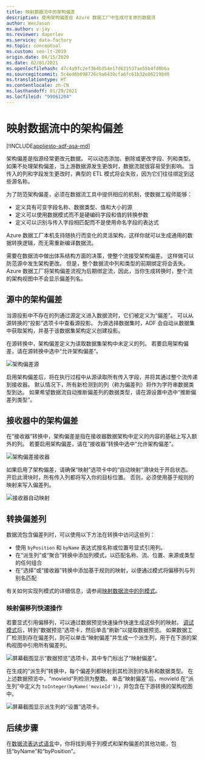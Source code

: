 ```yaml
---
title: 映射数据流中的架构偏差
description: 使用架构偏差在 Azure 数据工厂中生成可复原的数据流
author: WenJason
ms.author: v-jay
ms.reviewer: daperlov
ms.service: data-factory
ms.topic: conceptual
ms.custom: seo-lt-2019
origin.date: 04/15/2020
ms.date: 02/01/2021
ms.openlocfilehash: 47c4a9fc2ef364b354e17d631537ae55b4fd0b6a
ms.sourcegitcommit: 5c4ed6b098726c9a6439cfa6fc61b32e062198d0
ms.translationtype: HT
ms.contentlocale: zh-CN
ms.lasthandoff: 01/29/2021
ms.locfileid: "99061204"
---
```

# <a name="schema-drift-in-mapping-data-flow"></a>映射数据流中的架构偏差

[!INCLUDE[appliesto-adf-asa-md](includes/appliesto-adf-asa-md.md)]

架构偏差是指源经常更改元数据。 可以动态添加、删除或更改字段、列和类型。 如果不处理架构偏差，当上游数据源发生更改时，数据流就很容易受到影响。 当传入的列和字段发生更改时，典型的 ETL 模式将会失败，因为它们往往绑定到这些源名称。

为了防范架构偏差，必须在数据流工具中提供相应的机制，使数据工程师能够：

* 定义具有可变字段名称、数据类型、值和大小的源
* 定义可以使用数据模式而不是硬编码字段和值的转换参数
* 定义可以识别与传入字段相匹配而不是使用命名字段的表达式

Azure 数据工厂本机支持随执行而变化的灵活架构，这样你就可以生成通用的数据转换逻辑，而无需重新编译数据流。

需要在数据流中做出体系结构方面的决策，使整个流接受架构偏差。 这样做可以防范源中发生架构更改。 但是，整个数据流中列和类型的前期绑定将会丢失。 Azure 数据工厂将架构偏差流视为后期绑定流，因此，当你生成转换时，整个流的架构视图中不会显示偏差列名。

## <a name="schema-drift-in-source"></a>源中的架构偏差

当源投影中不存在的列通过源定义进入数据流时，它们被定义为“偏差”。 可以从源转换的“投影”选项卡中查看源投影。 为源选择数据集时，ADF 会自动从数据集中获取架构，并基于该数据集架构定义创建投影。

在源转换中，架构偏差定义为读取数据集架构中未定义的列。 若要启用架构偏差，请在源转换中选中“允许架构偏差”。

![架构偏差源](media/data-flow/schemadrift001.png "架构偏差源")

启用架构偏差后，将在执行过程中从源读取所有传入字段，并将其通过整个流传递到接收器。 默认情况下，所有新检测到的列（称为偏差列）将作为字符串数据类型到达。 如果希望数据流自动推断偏差列的数据类型，请在源设置中选中“推断偏差列类型”。

## <a name="schema-drift-in-sink"></a>接收器中的架构偏差

在“接收器”转换中，架构偏差是指在接收器数据架构中定义的内容的基础上写入额外的列。 若要启用架构偏差，请在“接收器”转换中选中“允许架构偏差”。

![架构偏差接收器](media/data-flow/schemadrift002.png "架构偏差接收器")

如果启用了架构偏差，请确保“映射”选项卡中的“自动映射”滑块处于开启状态。 开启此滑块时，所有传入列都将写入你的目标位置。 否则，必须使用基于规则的映射来写入偏差列。

![接收器自动映射](media/data-flow/automap.png "接收器自动映射")

## <a name="transforming-drifted-columns"></a>转换偏差列

数据流包含偏差列时，可以使用以下方法在转换中访问这些列：

* 使用 `byPosition` 和 `byName` 表达式按名称或位置号显式引用列。
* 在“派生列”或“聚合”转换中添加列模式，以匹配名称、流、位置、来源或类型的任何组合
* 在“选择”或“接收器”转换中添加基于规则的映射，以便通过模式将偏移列与列别名匹配

有关如何实现列模式的详细信息，请参阅[映射数据流中的列模式](concepts-data-flow-column-pattern.md)。

### <a name="map-drifted-columns-quick-action"></a>映射偏移列快速操作

若要显式引用偏移列，可以通过数据预览快速操作快速生成这些列的映射。 [调试模式](concepts-data-flow-debug-mode.md)后，转到“数据预览”选项卡，然后单击“刷新”以提取数据预览。 如果数据工厂检测到存在偏差列，则可以单击“映射偏差”并生成一个派生列，用于在下游的架构视图中引用所有偏差列。

![屏幕截图显示“数据预览”选项卡，其中专门标出了“映射偏差”。](media/data-flow/mapdrifted1.png "映射偏差")

在生成的“派生列”转换中，每个偏差列都映射到其检测到的名称和数据类型。 在上述数据预览中，“movieId”列检测为整数。 单击“映射偏差”后，movieId 在“派生列”中定义为 `toInteger(byName('movieId'))`，并包含在下游转换的架构视图中。

![屏幕截图显示派生列的“设置”选项卡。](media/data-flow/mapdrifted2.png "映射偏差")

## <a name="next-steps"></a>后续步骤
在[数据流表达式语言](data-flow-expression-functions.md)中，你将找到用于列模式和架构偏差的其他功能，包括“byName”和“byPosition”。
